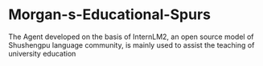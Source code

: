 # Morgan-s-Educational-Spurs
The Agent developed on the basis of InternLM2, an open source model of Shushengpu language community, is mainly used to assist the teaching of university education
